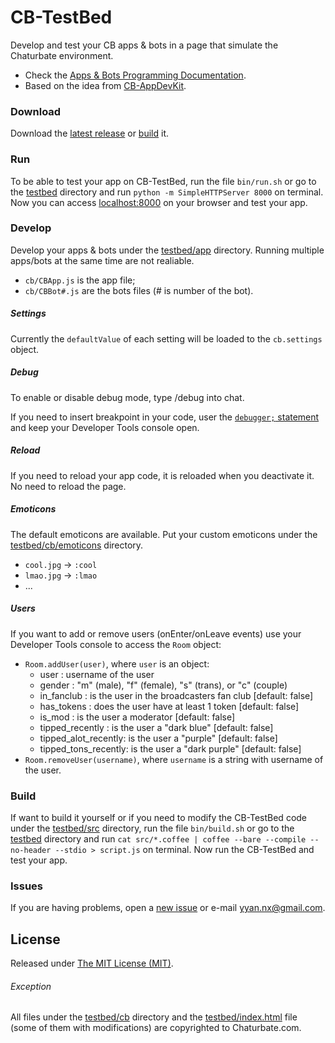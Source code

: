 # CB-TestBed
Develop and test your CB apps & bots in a page that simulate the Chaturbate environment.

- Check the [Apps & Bots Programming Documentation](https://chaturbate.com/apps/docs/index.html).
- Based on the idea from [CB-AppDevKit](https://github.com/brandonxavier/CB-AppDevKit).

### Download
Download the [latest release](https://github.com/yyanx/CB-TestBed/releases/latest) or [build](#build) it.

### Run
To be able to test your app on CB-TestBed, run the file `bin/run.sh`
or go to the [testbed](testbed) directory and run `python -m SimpleHTTPServer 8000` on terminal.
Now you can access [localhost:8000](http://localhost:8000) on your browser and test your app.

### Develop
Develop your apps & bots under the [testbed/app](testbed/app) directory.
Running multiple apps/bots at the same time are not realiable.

- `cb/CBApp.js` is the app file;
- `cb/CBBot#.js` are the bots files (# is number of the bot).

##### Settings
Currently the `defaultValue` of each setting will be loaded to the `cb.settings` object.

##### Debug
To enable or disable debug mode, type /debug into chat.

If you need to insert breakpoint in your code, user the [`debugger;` statement](http://www.w3schools.com/jsref/jsref_debugger.asp) and keep your Developer Tools console open. 

##### Reload
If you need to reload your app code, it is reloaded when you deactivate it.
No need to reload the page.

##### Emoticons
The default emoticons are available.
Put your custom emoticons under the [testbed/cb/emoticons](testbed/cb/emoticons) directory.

- `cool.jpg` -> `:cool` 
- `lmao.jpg` -> `:lmao` 
- ...

##### Users
If you want to add or remove users (onEnter/onLeave events) use your Developer Tools console to access the `Room` object:

- `Room.addUser(user)`, where `user` is an object:
    - user                : username of the user
    - gender              : "m" (male), "f" (female), "s" (trans), or "c" (couple)
    - in_fanclub          : is the user in the broadcasters fan club [default: false]
    - has_tokens          : does the user have at least 1 token [default: false]
    - is_mod              : is the user a moderator [default: false]
    - tipped_recently     : is the user a "dark blue" [default: false]
    - tipped_alot_recently: is the user a "purple" [default: false]
    - tipped_tons_recently: is the user a "dark purple" [default: false]
- `Room.removeUser(username)`, where `username` is a string with username of the user.

### Build
If want to build it yourself or if you need to modify the CB-TestBed code under the [testbed/src](testbed/src) directory,
run the file `bin/build.sh` or go to the [testbed](testbed) directory and run `cat src/*.coffee | coffee --bare --compile --no-header --stdio > script.js` on terminal.
Now run the CB-TestBed and test your app.

### Issues
If you are having problems, open a [new issue](https://github.com/yyanx/CB-TestBed/issues/new) or e-mail [yyan.nx@gmail.com](mailto:yyan.nx@gmail.com).

## License
Released under [The MIT License (MIT)](LICENSE.md).

###### Exception
All files under the [testbed/cb](testbed/cb) directory and the [testbed/index.html](testbed/index.html) file (some of them with modifications) are copyrighted to Chaturbate.com.
